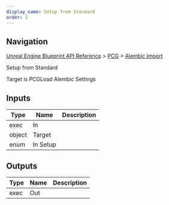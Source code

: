 ```yaml
---
display_name: Setup from Standard
order: 1
---
```

## Navigation

[Unreal Engine Blueprint API Reference](https://dev.epicgames.com/documentation/en-us/unreal-engine/BlueprintAPI) > [PCG](https://dev.epicgames.com/documentation/en-us/unreal-engine/BlueprintAPI/PCG) > [Alembic Import](https://dev.epicgames.com/documentation/en-us/unreal-engine/BlueprintAPI/PCG/AlembicImport)

Setup from Standard

Target is PCGLoad Alembic Settings

## Inputs

| Type | Name | Description |
| --- | --- | --- |
| exec | In |  |
| object | Target |  |
| enum | In Setup |  |

## Outputs

| Type | Name | Description |
| --- | --- | --- |
| exec | Out |  |
